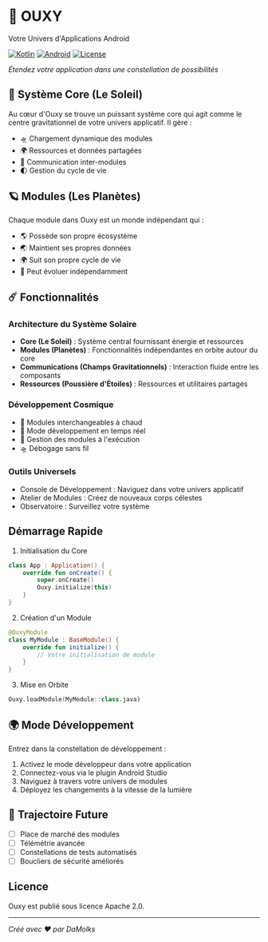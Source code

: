 # 🌌 OUXY

Votre Univers d'Applications Android

[![Kotlin](https://img.shields.io/badge/kotlin-%237F52FF.svg?style=for-the-badge&logo=kotlin&logoColor=white)](https://kotlinlang.org)
[![Android](https://img.shields.io/badge/Android-3DDC84?style=for-the-badge&logo=android&logoColor=white)](https://developer.android.com)
[![License](https://img.shields.io/badge/License-Apache%202.0-blue.svg?style=for-the-badge)](LICENSE)

*Étendez votre application dans une constellation de possibilités*

## 🌟 Système Core (Le Soleil)

Au cœur d'Ouxy se trouve un puissant système core qui agit comme le centre gravitationnel de votre univers applicatif. Il gère :

- 🛸 Chargement dynamique des modules
- 🌍 Ressources et données partagées
- 🌠 Communication inter-modules
- 🌓 Gestion du cycle de vie

## 🪐 Modules (Les Planètes)

Chaque module dans Ouxy est un monde indépendant qui :

- 🌎 Possède son propre écosystème
- 🌏 Maintient ses propres données
- 🌍 Suit son propre cycle de vie
- 🌋 Peut évoluer indépendamment

## ☄️ Fonctionnalités

### Architecture du Système Solaire
- **Core (Le Soleil)** : Système central fournissant énergie et ressources
- **Modules (Planètes)** : Fonctionnalités indépendantes en orbite autour du core
- **Communications (Champs Gravitationnels)** : Interaction fluide entre les composants
- **Ressources (Poussière d'Étoiles)** : Ressources et utilitaires partagés

### Développement Cosmique
- 🚀 Modules interchangeables à chaud
- 💫 Mode développement en temps réel
- 🌌 Gestion des modules à l'exécution
- 🛸 Débogage sans fil

### Outils Universels
- Console de Développement : Naviguez dans votre univers applicatif
- Atelier de Modules : Créez de nouveaux corps célestes
- Observatoire : Surveillez votre système

## Démarrage Rapide

1. Initialisation du Core
```kotlin
class App : Application() {
    override fun onCreate() {
        super.onCreate()
        Ouxy.initialize(this)
    }
}
```

2. Création d'un Module
```kotlin
@OuxyModule
class MyModule : BaseModule() {
    override fun initialize() {
        // Votre initialisation de module
    }
}
```

3. Mise en Orbite
```kotlin
Ouxy.loadModule(MyModule::class.java)
```

## 🌍 Mode Développement

Entrez dans la constellation de développement :

1. Activez le mode développeur dans votre application
2. Connectez-vous via le plugin Android Studio
3. Naviguez à travers votre univers de modules
4. Déployez les changements à la vitesse de la lumière

## 🚀 Trajectoire Future

- [ ] Place de marché des modules
- [ ] Télémétrie avancée
- [ ] Constellations de tests automatisés
- [ ] Boucliers de sécurité améliorés

## Licence

Ouxy est publié sous licence Apache 2.0.

---

*Créé avec ❤️ par DaMolks*